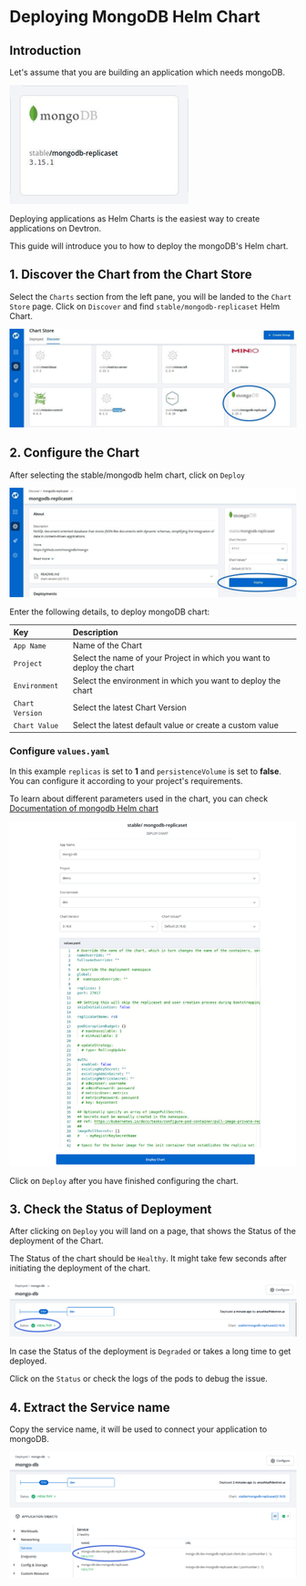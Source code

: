 # Deploying MongoDB Helm Chart

## Introduction

Let's assume that you are building an application which needs mongoDB.

![](../../../.gitbook/assets/mongo%20%286%29.jpg)

Deploying applications as Helm Charts is the easiest way to create applications on Devtron.

This guide will introduce you to how to deploy the mongoDB's Helm chart.

## 1. Discover the Chart from the Chart Store

Select the `Charts` section from the left pane, you will be landed to the `Chart Store` page. Click on `Discover` and find `stable/mongodb-replicaset` Helm Chart.

![](../../../.gitbook/assets/first%20%286%29.jpg)

## 2. Configure the Chart

After selecting the stable/mongodb helm chart, click on `Deploy`

![](../../../.gitbook/assets/second%20%282%29%20%283%29.jpg)

Enter the following details, to deploy mongoDB chart:

| Key | Description |
| :--- | :--- |
| `App Name` | Name of the Chart |
| `Project` | Select the name of your Project in which you want to deploy the chart |
| `Environment` | Select the environment in which you want to deploy the chart |
| `Chart Version` | Select the latest Chart Version |
| `Chart Value` | Select the latest default value or create a custom value |

### Configure `values.yaml`

In this example `replicas` is set to **1** and `persistenceVolume` is set to **false**. You can configure it according to your project's requirements.

To learn about different parameters used in the chart, you can check [Documentation of mongodb Helm chart](https://hub.helm.sh/charts/bitnami/mongodb)

![](../../../.gitbook/assets/mongo1%20%282%29%20%284%29%20%281%29.jpg)

Click on `Deploy` after you have finished configuring the chart.

## 3. Check the Status of Deployment

After clicking on `Deploy` you will land on a page, that shows the Status of the deployment of the Chart.

The Status of the chart should be `Healthy`. It might take few seconds after initiating the deployment of the chart.

![](../../../.gitbook/assets/mongo4%20%281%29%20%282%29.png)

In case the Status of the deployment is `Degraded` or takes a long time to get deployed.

Click on the `Status` or check the logs of the pods to debug the issue.

## 4. Extract the Service name

Copy the service name, it will be used to connect your application to mongoDB.

![](../../../.gitbook/assets/mongo6%20%281%29.png)

